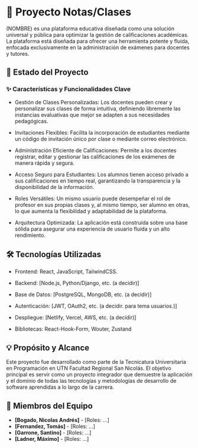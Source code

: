 # 📝 Proyecto Notas/Clases

(NOMBRE) es una plataforma educativa diseñada como una solución universal y pública para optimizar la gestión de calificaciones académicas. La plataforma está diseñada para ofrecer una herramienta potente y fluida, enfocada exclusivamente en la administración de exámenes para docentes y tutores.

## 📌 Estado del Proyecto

### ✨ Características y Funcionalidades Clave

- Gestión de Clases Personalizadas:
  Los docentes pueden crear y personalizar sus clases de forma intuitiva, definiendo libremente las instancias evaluativas que mejor se adapten a sus necesidades pedagógicas.

- Invitaciones Flexibles:
  Facilita la incorporación de estudiantes mediante un código de invitación único por clase o mediante correo electrónico.

- Administración Eficiente de Calificaciones:
  Permite a los docentes registrar, editar y gestionar las calificaciones de los exámenes de manera rápida y segura.

- Acceso Seguro para Estudiantes:
  Los alumnos tienen acceso privado a sus calificaciones en tiempo real, garantizando la transparencia y la disponibilidad de la información.

- Roles Versátiles:
  Un mismo usuario puede desempeñar el rol de profesor en sus propias clases y, al mismo tiempo, ser alumno en otras, lo que aumenta la flexibilidad y adaptabilidad de la plataforma.

- Arquitectura Optimizada:
  La aplicación está construida sobre una base sólida para asegurar una experiencia de usuario fluida y un alto rendimiento.

## 🛠️ Tecnologías Utilizadas

- Frontend: React, JavaScript, TailwindCSS.

- Backend: [Node.js, Python/Django, etc. (a decidir)]

- Base de Datos: [PostgreSQL, MongoDB, etc. (a decidir)]

- Autenticación: [JWT, OAuth2, etc. (a decidir. para tema usuarios.)]

- Despliegue: [Netlify, Vercel, AWS, etc. (a decidir)]

- Bibliotecas: React-Hook-Form, Wouter, Zustand

## 💡 Propósito y Alcance

Este proyecto fue desarrollado como parte de la Tecnicatura Universitaria en Programación en UTN Facultad Regional San Nicolás. El objetivo principal es servir como un proyecto integrador que demuestre la aplicación y el dominio de todas las tecnologías y metodologías de desarrollo de software aprendidas a lo largo de la carrera.

## 👥 Miembros del Equipo

- **[Bogado, Nicolas Andrés]** - [Roles: ...]
- **[Fernandez, Tomás]** - [Roles: ...]
- **[Garrone, Santino]** - [Roles: ...]
- **[Ladner, Máximo]** - [Roles: ...]

